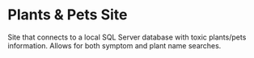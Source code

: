 # Plants & Pets Site

Site that connects to a local SQL Server database with toxic plants/pets information. 
Allows for both symptom and plant name searches.
